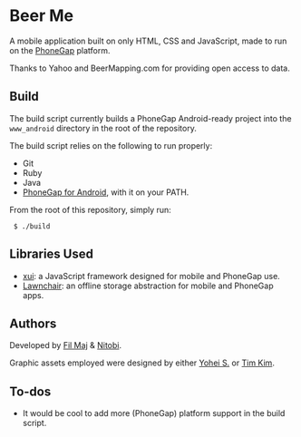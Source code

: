 Beer Me
====

A mobile application built on only HTML, CSS and JavaScript, made to run on the [PhoneGap](http://www.phonegap.com) platform.

Thanks to Yahoo and BeerMapping.com for providing open access to data.

Build
----

The build script currently builds a PhoneGap Android-ready project into the `www_android` directory in the root of the repository.

The build script relies on the following to run properly:

- Git
- Ruby
- Java
- [PhoneGap for Android](http://www.github.com/phonegap/phonegap-android), with it on your PATH.

From the root of this repository, simply run:

     $ ./build

Libraries Used
----
- [xui](http://www.github.com/xui/xui): a JavaScript framework designed for mobile and PhoneGap use.
- [Lawnchair](http://www.github.com/xui/lawnchair): an offline storage abstraction for mobile and PhoneGap apps.

Authors
----

Developed by [Fil Maj](http://www.twitter.com/filmaj) & [Nitobi](http://www.nitobi.com).

Graphic assets employed were designed by either [Yohei S.](http://www.twitter.com/yoheis) or [Tim Kim](http://www.twitter.com/timkim).

To-dos
----
- It would be cool to add more (PhoneGap) platform support in the build script.